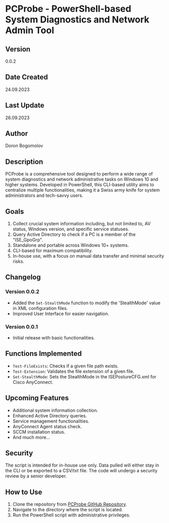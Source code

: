 # PCProbe - PowerShell-based System Diagnostics and Network Admin Tool

## Version
0.0.2

## Date Created
24.09.2023

## Last Update
26.09.2023

## Author
Doron Bogomolov

## Description
PCProbe is a comprehensive tool designed to perform a wide range of system diagnostics and network administrative tasks on Windows 10 and higher systems. Developed in PowerShell, this CLI-based utility aims to centralize multiple functionalities, making it a Swiss army knife for system administrators and tech-savvy users.

## Goals
1. Collect crucial system information including, but not limited to, AV status, Windows version, and specific service statuses.
2. Query Active Directory to check if a PC is a member of the "ISE_GpoGrp".
3. Standalone and portable across Windows 10+ systems.
4. CLI-based for maximum compatibility.
5. In-house use, with a focus on manual data transfer and minimal security risks.

## Changelog
### Version 0.0.2
- Added the `Set-StealthMode` function to modify the 'StealthMode' value in XML configuration files.
- Improved User Interface for easier navigation.

### Version 0.0.1
- Initial release with basic functionalities.

## Functions Implemented
- `Test-FileExists`: Checks if a given file path exists.
- `Test-Extension`: Validates the file extension of a given file.
- `Set-StealthMode`: Sets the StealthMode in the ISEPostureCFG.xml for Cisco AnyConnect.

## Upcoming Features
- Additional system information collection.
- Enhanced Active Directory queries.
- Service management functionalities.
- AnyConnect Agent status check.
- SCCM installation status.
- And much more...

## Security
The script is intended for in-house use only. Data pulled will either stay in the CLI or be exported to a CSV/txt file. The code will undergo a security review by a senior developer.

## How to Use
1. Clone the repository from [PCProbe GitHub Repository](https://github.com/Doron-Bogomolov/PCProbe).
2. Navigate to the directory where the script is located.
3. Run the PowerShell script with administrative privileges.
